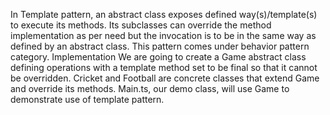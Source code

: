 In Template pattern, an abstract class exposes defined way(s)/template(s) to execute its methods. Its subclasses can override the method implementation as per need but the invocation is to be in the same way as defined by an abstract class. This pattern comes under behavior pattern category.
Implementation
We are going to create a Game abstract class defining operations with a template method set to be final so that it cannot be overridden. Cricket and Football are concrete classes that extend Game and override its methods.
Main.ts, our demo class, will use Game to demonstrate use of template pattern.
